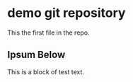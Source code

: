 # demo git repository

This the first file in the repo.

## Ipsum Below

This is a block of test text.
